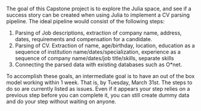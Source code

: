 The goal of this Capstone project is to explore the Julia space, and see if a success story can be created when using Julia to implement a CV parsing pipeline. The ideal pipeline would consist of the following steps: 
1. Parsing of Job descriptions, extraction of company name, address, dates, requirements and compensation for a candidate. 
2. Parsing of CV. Extraction of name, age/birthday, location, education as a sequence of institution name/dates/specialization, experience as a sequence of company name/dates/job title/skills, separate skills
3. Connecting the parsed data with existing databases such as O*net.

To accomplish these goals, an intermediate goal is to have an out of the box model working within 1 week. That is, by Tuesday, March 31st. The steps to do so are currently listed as issues. Even if it appears your step relies on a previous step before you can complete it, you can still create dummy data and do your step without waiting on anyone. 